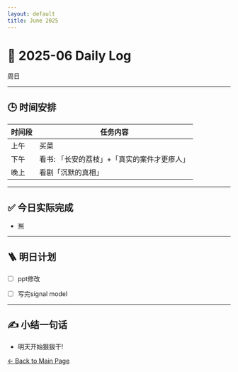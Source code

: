 ```yaml
---
layout: default
title: June 2025
---
```


# 📅 2025-06  Daily Log

周日

---
## 🕒 时间安排

| 时间段 | 任务内容 |
|--------|----------| 
| 上午 | 买菜 |
| 下午 | 看书: 「长安的荔枝」+「真实的案件才更瘆人」 | 
| 晚上 | 看剧「沉默的真相」  |



---

## ✅ 今日实际完成

- 🈚️
---


## 🪜 明日计划
- [ ] ppt修改
- [ ] 写完signal model



---

## ✍️ 小结一句话
- 明天开始狠狠干!


[← Back to Main Page](/index.md)
 
